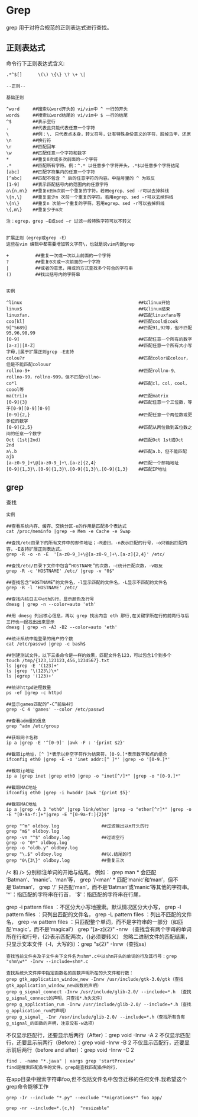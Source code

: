 # Grep
grep 用于对符合规范的正则表达式进行查找。

## 正则表达式
命令行下正则表达式含义:
```
.*^$[]      \(\) \{\} \? \+ \|
```
```
--正则--

基础正则

^word     ##搜索以word开头的 vi/vim中 ^ 一行的开头
word$     ##搜索以word结尾的 vi/vim中 $ 一行的结尾
^$        ##表示空行
.         ##代表且只能代表任意一个字符
\         ##例：\. 只代表点本身，转义符号，让有特殊身份意义的字符，脱掉马甲，还原
\n        ##换行符
\r        ##匹配回车
\w        ##匹配任意一个字符和数字
*         ##重复0次或多次前面的一个字符
.*        ##匹配所有字符。例：^.* 以任意多个字符开头，.*$以任意多个字符结尾
[abc]     ##匹配字符集内的任意一个字符
[^abc]    ##匹配不包含 ^ 后的任意字符的内容。中括号里的 ^ 为取反
[1-9]     ##表示匹配括号内的范围内的任意字符
a\{n,m\}  ##重复n到m次前一个重复的字符。若用egrep、sed -r可以去掉斜线
\{n,\}    ##重复至少n 次前一个重复的字符。若用egrep、sed -r可以去掉斜线
\{n\}     ##重复n 次前一个重复的字符。若用egrep、sed -r可以去掉斜线
\{,m\}    ##重复少于m次

注：egrep，grep –E或sed –r 过滤一般特殊字符可以不转义


扩展正则（egrep或grep -E）
这些在vim 编辑中都需要增加转义字符\，也就是说vim内嵌grep

+          ##重复一次或一次以上前面的一个字符
?          ##重复0次或一次前面的一个字符
|          ##或者的意思，用或的方式查找多个符合的字符串
()         ##找出括号内的字符串


实例

^linux                                            ##以linux开始
linux$                                            ##以linux结束
linuxfan.                                         ##匹配linuxfans等
coo[kl]                                           ##匹配cool或cook
9[^5689]                                          ##匹配91,92等，但不匹配95,96,98,99
[0-9]                                             ##匹配任意一个所有的数字
[a-z]|[A-Z]                                       ##匹配任意一个所有大小写字母,|属于扩展正则grep -E支持
colou?r                                           ##匹配color或colour，但是不能匹配colouur
rollno-9+                                         ##匹配rollno-9、rollno-99，rollno-999，但不匹配rollno-
co*l                                              ##匹配cl，col，cool，coool等
ma(tri)x                                          ##匹配matrix
[0-9]{3}                                          ##匹配任意一个三位数，等于[0-9][0-9][0-9]
[0-9]{2,}                                         ##匹配任意一个两位数或更多位的数字
[0-9]{2,5}                                        ##匹配从两位数到五位数之间的任意一个数字
Oct (1st|2nd)                                     ##匹配Oct 1st或Oct 2nd
a\.b                                              ##匹配a.b，但不能匹配ajb
[a-z0-9_]+\@[a-z0-9_]+\.[a-z]{2,4}                ##匹配一个邮箱地址
[0-9]{1,3}\.[0-9]{1,3}\.[0-9]{1,3}\.[0-9]{1,3}    ##匹配IP地址

```

## grep
查找

```
实例

##查看系统内存、缓存、交换分区-e的作用是匹配多个表达式
cat /proc/meminfo |grep -e Mem -e Cache -e Swap

##查找/etc目录下的所有文件中的邮件地址；-R递归，-n表示匹配的行号，-o只输出匹配内容，-E支持扩展正则表达式，
grep -R -o -n -E  '[a-z0-9_]+\@[a-z0-9_]+\.[a-z]{2,4}' /etc/

##查找/etc/目录下文件中包含“HOSTNAME”的次数，-c统计匹配次数，-v取反
grep -R -c 'HOSTNAME' /etc/ |grep -v "0$"

##查找包含“HOSTNAME”的文件名，-l显示匹配的文件名，-L显示不匹配的文件名
grep -R -l 'HOSTNAME' /etc/

##查找内核日志中eth的行，显示颜色及行号
dmesg | grep -n --color=auto 'eth'

##用 dmesg 列出核心信息，再以 grep 找出内含 eth 那行,在关键字所在行的前两行与后三行也一起找出出来显示
dmesg | grep -n -A3 -B2 --color=auto 'eth'

##统计系统中能登录的用户的个数
cat /etc/passwd |grep -c bash$

##创建测试文件，以下三条命令是一样的效果，匹配文件名123，可以包含1个到多个
touch /tmp/{123,123123,456,1234567}.txt
ls |grep -E '(123)+'
ls |grep '\(123\)\+'
ls |egrep '(123)+'

##统计httpd进程数量
ps -ef |grep -c httpd

##显示games匹配的“-C”前后4行
grep -C 4 'games' --color /etc/passwd

##查看adm组的信息
grep ^adm /etc/group

##获取网卡名称
ip a |grep -E '^[0-9]' |awk -F : '{print $2}'

##截取ip地址，[^ ]*表示以非空字符作为结束符，[0-9.]*表示数字和点的组合
ifconfig eth0 |grep -E -o 'inet addr:[^ ]*' |grep -o '[0-9.]*'

##截取ip地址
ip a |grep inet |grep eth0 |grep -o "inet[^/]*" |grep -o "[0-9.]*"

##截取MAC地址
ifconfig eth0 |grep -i hwaddr |awk '{print $5}'

##截取MAC地址
ip a |grep -A 3 "eth0" |grep link/ether |grep -o "ether[^r]*" |grep -o -E "[0-9a-f:]+"|grep -E "[0-9a-f:]{2}$"

grep "^m" oldboy.log                ##过滤输出以m开头的行
grep "m$" oldboy.log
grep -vn "^$" oldboy.log            ##过滤空行
grep -o "0*" oldboy.log
grep -o "oldb.y" oldboy.log
grep "\.$" oldboy.log               ##以.结尾的行
grep "0\{3\}" oldboy.log            ##重复三次
```


/< 和 /> 分别标注单词的开始与结尾。
例如：
grep man * 会匹配 ‘Batman’、‘manic’、‘man’等，
grep '/<man' * 匹配‘manic’和‘man’，但不是‘Batman’，
grep '/<man/>' 只匹配‘man’，而不是‘Batman’或‘manic’等其他的字符串。
'^'：指匹配的字符串在行首，
'$'：指匹配的字符串在行尾，

grep -i pattern files ：不区分大小写地搜索。默认情况区分大小写，
grep -l pattern files ：只列出匹配的文件名，
grep -L pattern files ：列出不匹配的文件名，
grep -w pattern files ：只匹配整个单词，而不是字符串的一部分（如匹配‘magic’，而不是‘magical’）
grep "[a-z]\{2\}" -nrw （查找含有两个字母的单词所在行和行号，{2}表示匹配两次，{}必须要转义）
忽略二进制文件的匹配结果，只显示文本文件（-I，大写的i）：grep "s\{2\}" -Inrw（查找ss）

```
查找当前文件夹及子文件夹下文件名为shm*.c中以shm开头的单词的行及其行号：grep "shm\w*" -Inrw --include=shm*.c

查找系统头文件库中指定函数名的函数声明所在的头文件和行数：
grep gtk_application_window_new -Inrw /usr/include/gtk-3.0/gtk（查找gtk_application_window_new函数的声明）
grep g_signal_connect -Inrw /usr/include/glib-2.0/ --include=*.h （查找g_signal_connect的声明，只查找*.h头文件）
grep g_application_run -Inrw /usr/include/glib-2.0/ --include=*.h（查找g_application_run的声明）
grep g_signal_ -Inr /usr/include/glib-2.0/ --include=*.h（查找所有含有g_signal_的函数的声明，注意没有-w选项）
```

不仅显示匹配行，还要显示后两行（After）：grep void -Inrw -A 2
不仅显示匹配行，还要显示前两行（Before）：grep void -Inrw -B 2
不仅显示匹配行，还要显示前后两行（before and after）：grep void -Inrw -C 2

```
find . -name "*.java" | xargs grep 'startPreview'
find是搜索匹配条件的文件。grep是查找匹配条件的行，
```


在app目录中搜索字符串foo,但不包括文件名中包含迁移的任何文件.我希望这个grep命令能够工作
```
grep -Ir --include "*.py" --exclude "*migrations*" foo app/

grep -nr --include=*.{c,h}  "resizable"
```
